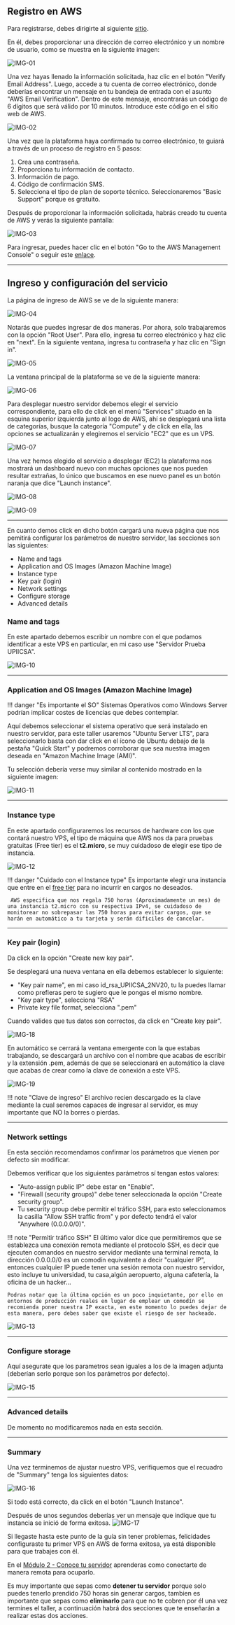 ## Registro en AWS

Para registrarse, debes dirigirte al siguiente [sitio](https://portal.aws.amazon.com/billing/signup?nc2=h_ct&src=header_signup&redirect_url=https%3A%2F%2Faws.amazon.com%2Fregistration-confirmation#/start/email).

En él, debes proporcionar una dirección de correo electrónico y un nombre de usuario, como se muestra en la siguiente imagen:

![IMG-01](../assets/gaws_01.png)

Una vez hayas llenado la información solicitada, haz clic en el botón "Verify Email Address". Luego, accede a tu cuenta de correo electrónico, donde deberías encontrar un mensaje en tu bandeja de entrada con el asunto "AWS Email Verification". Dentro de este mensaje, encontrarás un código de 6 dígitos que será válido por 10 minutos. Introduce este código en el sitio web de AWS.

![IMG-02](../assets/gaws_02.png)

Una vez que la plataforma haya confirmado tu correo electrónico, te guiará a través de un proceso de registro en 5 pasos:

1. Crea una contraseña.
2. Proporciona tu información de contacto.
3. Información de pago.
4. Código de confirmación SMS.
5. Selecciona el tipo de plan de soporte técnico. Seleccionaremos "Basic Support" porque es gratuito.

Después de proporcionar la información solicitada, habrás creado tu cuenta de AWS y verás la siguiente pantalla:

![IMG-03](../assets/gaws_03.png)

Para ingresar, puedes hacer clic en el botón "Go to the AWS Management Console" o seguir este [enlace](https://signin.aws.amazon.com/signin?redirect_uri=https%3A%2F%2Fconsole.aws.amazon.com%2Fconsole%2Fhome%3FhashArgs%3D%2523%26isauthcode%3Dtrue%26nc2%3Dh_ct%26src%3Dheader-signin%26state%3DhashArgsFromTB_us-east-2_191a2fdcbb021b68&client_id=arn%3Aaws%3Asignin%3A%3A%3Aconsole%2Fcanvas&forceMobileApp=0&code_challenge=BjkNd54AofbS7VIXYxd4OjQ8vBCBIh3p2GE7XcI-fcc&code_challenge_method=SHA-256).

***

## Ingreso y configuración del servicio

La página de ingreso de AWS se ve de la siguiente manera:

![IMG-04](../assets/gaws_04.png)

Notarás que puedes ingresar de dos maneras. Por ahora, solo trabajaremos con la opción "Root User". Para ello, ingresa tu correo electrónico y haz clic en "next". En la siguiente ventana, ingresa tu contraseña y haz clic en "Sign in".

![IMG-05](../assets/gaws_05.png)

La ventana principal de la plataforma se ve de la siguiente manera: 

![IMG-06](../assets/gaws_06.png)

Para desplegar nuestro servidor debemos elegir el servicio correspondiente, para ello de click en el menú "Services" situado en la esquina superior izquierda junto al logo de AWS, ahí se desplegará una lista de categorías, busque la categoría "Compute" y de click en ella, las opciones se actualizarán y elegiremos el servicio "EC2" que es un VPS.

![IMG-07](../assets/gaws_07.png)

Una vez hemos elegido el servicio a desplegar (EC2) la plataforma nos mostrará un dashboard nuevo con muchas opciones que nos pueden resultar extrañas, lo único que buscamos en ese nuevo panel es un botón naranja que dice "Launch instance".

![IMG-08](../assets/gaws_09.png)

![IMG-09](../assets/gaws_08.png)

***

En cuanto demos click en dicho botón cargará una nueva página que nos pemitirá configurar los parámetros de nuestro servidor, las secciones son las siguientes:

- Name and tags
- Application and OS Images (Amazon Machine Image)
- Instance type
- Key pair (login)
- Network settings
- Configure storage  
- Advanced details

### Name and tags

En este apartado debemos escribir un nombre con el que podamos identificar a este VPS en particular, en mi caso use "Servidor Prueba UPIICSA".

![IMG-10](../assets/gaws_10.png)

***

### Application and OS Images (Amazon Machine Image)

!!! danger "Es importante el SO"
    Sistemas Operativos como Windows Server podrían implicar costes de licencias que debes contemplar. 

Aquí debemos seleccionar el sistema operativo que será instalado en nuestro servidor, para este taller usaremos "Ubuntu Server LTS", para seleccionarlo basta con dar click en el ícono de Ubuntu debajo de la pestaña "Quick Start" y podremos corroborar que sea nuestra imagen deseada en "Amazon Machine Image (AMI)".

Tu selección debería verse muy similar al contenido mostrado en la siguiente imagen:

![IMG-11](../assets/gaws_11.png)

***

### Instance type

En este apartado configuraremos los recursos de hardware con los que contará nuestro VPS, el tipo de máquina que AWS nos da para pruebas gratuitas (Free tier) es el **t2.micro**, se muy cuidadoso de elegir ese tipo de instancia. 

![IMG-12](../assets/gaws_12.png)

!!! danger "Cuidado con el Instance type"
    Es importante elegir una instancia que entre en el [free tier](https://aws.amazon.com/free/?all-free-tier.sort-by=item.additionalFields.SortRank&all-free-tier.sort-order=asc&awsf.Free%20Tier%20Types=*all&awsf.Free%20Tier%20Categories=*all) para no incurrir en cargos no deseados.
    
     AWS especifica que nos regala 750 horas (Aproximadamente un mes) de una instancia t2.micro con su respectiva IPv4, se cuidadoso de monitorear no sobrepasar las 750 horas para evitar cargos, que se harán en automático a tu tarjeta y serán dificiles de cancelar.  

***

### Key pair (login)

Da click en la opción "Create new key pair".

Se desplegará una nueva ventana en ella debemos establecer lo siguiente:

- "Key pair name", en mi caso id_rsa_UPIICSA_2NV20, tu la puedes llamar como prefieras pero te sugiero que le pongas el mismo nombre. 
- "Key pair type", selecciona "RSA"
- Private key file format, selecciona ".pem"

Cuando valides que tus datos son correctos, da click en "Create key pair".

![IMG-18](../assets/gaws_18.png)

En automático se cerrará la ventana emergente con la que estabas trabajando, se descargará un archivo con el nombre que acabas de escribir y la extensión .pem, además de que se seleccionará en automático la clave que acabas de crear como la clave de conexión a este VPS.


![IMG-19](../assets/gaws_19.png)

!!! note "Clave de ingreso"
    El archivo recien descargado es la clave mediante la cual seremos capaces de ingresar al servidor, es muy importante que NO la borres o pierdas. 

***

### Network settings

En esta sección recomendamos confirmar los parámetros que vienen por defecto sin modificar. 

Debemos verificar que los siguientes parámetros sí tengan estos valores:

- "Auto-assign public IP" debe estar en "Enable".
- "Firewall (security groups)" debe tener seleccionada la opción "Create security group".
- Tu security group debe permitir el tráfico SSH, para esto seleccionamos la casilla "Allow SSH traffic from" y por defecto tendrá el valor "Anywhere (0.0.0.0/0)".

!!! note "Permitir tráfico SSH"
    El último valor dice que permitiremos que se establezca una conexión remota mediante el protocolo SSH, es decir que ejecuten comandos en nuestro servidor mediante una terminal remota, la dirección 0.0.0.0/0 es un comodín equivalente a decir "cualquier IP", entonces cualquier IP puede tener una sesión remota con nuestro servidor, esto incluye tu universidad, tu casa,algún aeropuerto, alguna cafetería, la oficina de un hacker... 

    Podras notar que la última opción es un poco inquietante, por ello en entornos de producción reales en lugar de emplear un comodín se recomienda poner nuestra IP exacta, en este momento lo puedes dejar de esta manera, pero debes saber que existe el riesgo de ser hackeado.  

![IMG-13](../assets/gaws_13.png)

***

### Configure storage

Aquí asegurate que los parametros sean iguales a los de la imagen adjunta (deberían serlo porque son los parámetros por defecto).

![IMG-15](../assets/gaws_15.png)

***

### Advanced details

De momento no modificaremos nada en esta sección. 

***

### Summary
Una vez terminemos de ajustar nuestro VPS, verifiquemos que el recuadro de "Summary" tenga los siguientes datos:

![IMG-16](../assets/gaws_16.png)

Si todo está correcto, da click en el botón "Launch Instance".


Después de unos segundos deberías ver un mensaje que indique que tu instancia se inició de forma exitosa. 
![IMG-17](../assets/gaws_17.png)


Si llegaste hasta este punto de la guía sin tener problemas, felicidades configuraste tu primer VPS en AWS de forma exitosa, ya está disponible para que trabajes con él. 

En el [Módulo 2 - Conoce tu servidor](./Curso/Módulo_02_Conoce_tu_servidor.md) aprenderas como conectarte de manera remota para ocuparlo. 

Es muy importante que sepas como **detener tu servidor** porque solo puedes tenerlo prendido 750 horas sin generar cargos, tambien es importante que sepas como **eliminarlo** para que no te cobren por él una vez termines el taller, a continuación habrá dos secciones que te enseñarán a realizar estas dos acciones. 